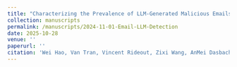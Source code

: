 ```yaml
---
title: "Characterizing the Prevalence of LLM-Generated Malicious Emails"
collection: manuscripts
permalink: /manuscripts/2024-11-01-Email-LLM-Detection
date: 2025-10-28
venue: ''
paperurl: ''
citation: 'Wei Hao, Van Tran, Vincent Rideout, Zixi Wang, AnMei Dasbach-Prisk, M. H. Afifi, Junfeng Yang, Ethan Katz-Bassett, Grant Ho, Asaf Cidon. &quot;Characterizing the Prevalence of LLM-Generated Malicious Emails&quot;, <i> ACM Internet Measurement Conference (IMC)</i>, 2025.'
---
```

